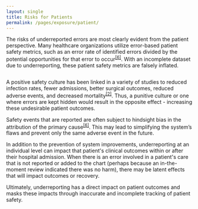 ```yaml
---
layout: single
title: Risks for Patients
permalink: /pages/exposure/patient/
---
```


The risks of underreported errors are most clearly evident from the patient perspective. Many healthcare organizations utilize error-based patient safety metrics, such as an error rate of identified errors divided by the potential opportunities for that error to occur<sup>[[6]](https://rauchb.github.io/RMI-5103/assets/sources/#6)</sup>. With an incomplete dataset due to underreporting, these patient safety metrics are falsely inflated. 

<figure style="width: 300px" class="align-right">
  <img src="{{ site.url }}{{ site.baseurl }}/assets/images/patient-outcome.jpg" alt="">
</figure> 

A positive safety culture has been linked in a variety of studies to reduced infection rates, fewer admissions, better surgical outcomes, reduced adverse events, and decreased mortality<sup>[[2]](https://rauchb.github.io/RMI-5103/assets/sources/#2)</sup>. Thus, a punitive culture or one where errors are kept hidden would result in the opposite effect - increasing these undesirable patient outcomes. 

Safety events that are reported are often subject to hindsight bias in the attribution of the primary cause<sup>[[6]](https://rauchb.github.io/RMI-5103/assets/sources/#6)</sup>. This may lead to simplifying the system’s flaws and prevent only the same adverse event in the future.

In addition to the prevention of system improvements, underreporting at an individual level can impact that patient's clinical outcomes within or after their hospital admission. When there is an error involved in a patient's care that is not reported or added to the chart (perhaps because an in-the-moment review indicated there was no harm), there may be latent effects that will impact outcomes or recovery. 

Ultimately, underreporting has a direct impact on patient outcomes and masks these impacts through inaccurate and incomplete tracking of patient safety. 